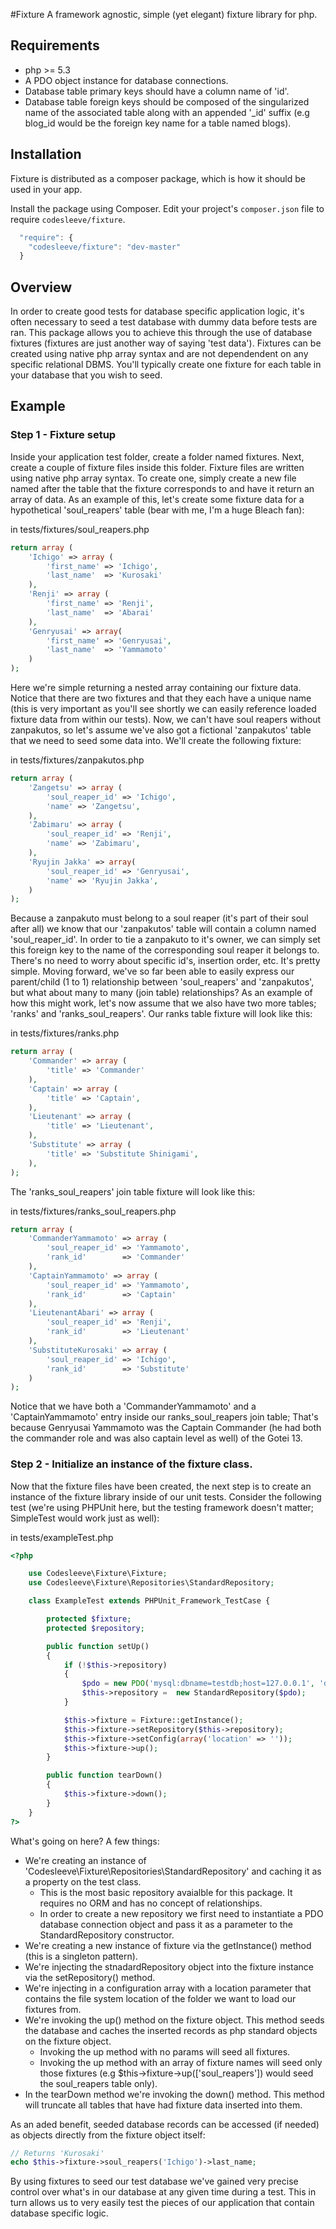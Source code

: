 #Fixture
A framework agnostic, simple (yet elegant) fixture library for php.

## Requirements
* php >= 5.3
* A PDO object instance for database connections.
* Database table primary keys should have a column name of 'id'.
* Database table foreign keys should be composed of the singularized name of the associated table along with an appended '\_id' suffix (e.g blog_id would be the foreign key name for a table named blogs).

## Installation
Fixture is distributed as a composer package, which is how it should be used in your app.

Install the package using Composer.  Edit your project's `composer.json` file to require `codesleeve/fixture`.

```js
  "require": {
    "codesleeve/fixture": "dev-master"
  }
```

## Overview
In order to create good tests for database specific application logic, it's often necessary to seed a test database with dummy data before tests are ran.  This package allows you to achieve this through the use of database fixtures (fixtures are just another way of saying 'test data').  Fixtures can be created using native php array syntax and are not dependendent on any specific relational DBMS.  You'll typically create one fixture for each table in your database that you wish to seed. 

## Example
### Step 1 - Fixture setup
Inside your application test folder, create a folder named fixtures.  Next, create a couple of fixture files inside this folder.  Fixture files are written using native php array syntax.  To create one, simply create a new file named after the table that the fixture corresponds to and have it return an array of data.  As an example of this, let's create some fixture data for a hypothetical 'soul_reapers' table (bear with me, I'm a huge Bleach fan):

in tests/fixtures/soul_reapers.php
```php
return array (
	'Ichigo' => array (
		'first_name' => 'Ichigo',
		'last_name'  => 'Kurosaki'		
	),
	'Renji' => array (
		'first_name' => 'Renji',
		'last_name'  => 'Abarai'		
	),
	'Genryusai' => array(
		'first_name' => 'Genryusai',
		'last_name'  => 'Yammamoto'
	)
);
```

Here we're simple returning a nested array containing our fixture data.  Notice that there are two fixtures and that they each have a unique name (this is very important as you'll see shortly we can easily reference loaded fixture data from within our tests).  Now, we can't have soul reapers without zanpakutos, so let's assume we've also got a fictional 'zanpakutos' table that we need to seed some data into.  We'll create the following fixture:

in tests/fixtures/zanpakutos.php
```php
return array (
	'Zangetsu' => array (
		'soul_reaper_id' => 'Ichigo',
		'name' => 'Zangetsu',
	),
	'Zabimaru' => array (
		'soul_reaper_id' => 'Renji',
		'name' => 'Zabimaru',
	),
	'Ryujin Jakka' => array(
		'soul_reaper_id' => 'Genryusai',
		'name' => 'Ryujin Jakka',
	)
);
```

Because a zanpakuto must belong to a soul reaper (it's part of their soul after all) we know that our 'zanpakutos' table will contain a column named 'soul_reaper_id'.  In order to tie a zanpakuto to it's owner, we can simply set this foreign key to the name of the corresponding soul reaper it belongs to.  There's no need to worry about specific id's, insertion order, etc.  It's pretty simple.  Moving forward, we've so far been able to easily express our parent/child (1 to 1) relationship between 'soul_reapers' and 'zanpakutos', but what about many to many (join table) relationships?  As an example of how this might work, let's now assume that we also have two more tables; 'ranks' and 'ranks_soul_reapers'.  Our ranks table fixture will look like this:

in tests/fixtures/ranks.php
```php
return array (
	'Commander' => array (
		'title' => 'Commander'
	),
	'Captain' => array (
		'title' => 'Captain',
	),
	'Lieutenant' => array (
		'title' => 'Lieutenant',
	),
	'Substitute' => array (
		'title' => 'Substitute Shinigami',
	),
);
```

The 'ranks_soul_reapers' join table fixture will look like this:

in tests/fixtures/ranks_soul_reapers.php
```php
return array (
	'CommanderYammamoto' => array (
		'soul_reaper_id' => 'Yammamoto',
		'rank_id' 		 => 'Commander'
	),
	'CaptainYammamoto' => array (
		'soul_reaper_id' => 'Yammamoto',
		'rank_id' 		 => 'Captain'
	),
	'LieutenantAbari' => array (
		'soul_reaper_id' => 'Renji',
		'rank_id' 		 => 'Lieutenant'
	),
	'SubstituteKurosaki' => array (
		'soul_reaper_id' => 'Ichigo',
		'rank_id' 		 => 'Substitute'
	)
);
```

Notice that we have both a 'CommanderYammamoto' and a 'CaptainYammamoto' entry inside our ranks_soul_reapers join table; That's because Genryusai Yammamoto was the Captain Commander (he had both the commander role and was also captain level as well) of the Gotei 13. 

### Step 2 - Initialize an instance of the fixture class.
Now that the fixture files have been created, the next step is to create an instance of the fixture library inside of our unit tests.  Consider the following test (we're using PHPUnit here, but the testing framework doesn't matter; SimpleTest would work just as well):

in tests/exampleTest.php
```php
<?php

	use Codesleeve\Fixture\Fixture;
	use Codesleeve\Fixture\Repositories\StandardRepository;

	class ExampleTest extends PHPUnit_Framework_TestCase {

		protected $fixture;
		protected $repository;

		public function setUp()
		{
			if (!$this->repository) 
			{
				$pdo = new PDO('mysql:dbname=testdb;host=127.0.0.1', 'dbuser', 'dbpass');
				$this->repository =  new StandardRepository($pdo);
			}

			$this->fixture = Fixture::getInstance();
			$this->fixture->setRepository($this->repository);
			$this->fixture->setConfig(array('location' => ''));
			$this->fixture->up();
		}

		public function tearDown()
		{
			$this->fixture->down();
		}
	}
?>
```

What's going on here?  A few things:
* We're creating an instance of 'Codesleeve\Fixture\Repositories\StandardRepository' and caching it as a property on the test class.
	* This is the most basic repository avaialble for this package.  It requires no ORM and has no concept of relationships.
	* In order to create a new repository we first need to instantiate a PDO database connection object and pass it as a parameter to the StandardRepository constructor.
* We're creating a new instance of fixture via the getInstance() method (this is a singleton pattern).
* We're injecting the stnadardRepository object into the fixture instance via the setRepository() method.
* We're injecting in a configuration array with a location parameter that contains the file system location of the folder we want to load our fixtures from.
* We're invoking the up() method on the fixture object.  This method seeds the database and caches the inserted records as php standard objects on the fixture object.
	* Invoking the up method with no params will seed all fixtures.
	* Invoking the up method with an array of fixture names will seed only those fixtures (e.g $this->fixture->up(['soul_reapers']) would seed the soul_reapers table only).
* In the tearDown method we're invoking the down() method.  This method will truncate all tables that have had fixture data inserted into them.

As an aded benefit, seeded database records can be accessed (if needed) as objects directly from the fixture object itself:
```php
// Returns 'Kurosaki'
echo $this->fixture->soul_reapers('Ichigo')->last_name;
```

By using fixtures to seed our test database we've gained very precise control over what's in our database at any given time during a test.  This in turn allows us to very easily test the pieces of our application that contain database specific logic.  